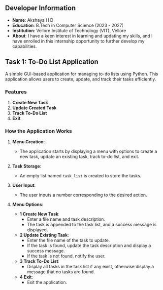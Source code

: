 ## Developer Information

- **Name**: Akshaya H D
- **Education**: B.Tech in Computer Science (2023 - 2027)
- **Institution**: Vellore Institute of Technology (VIT), Vellore
- **About**: I have a keen interest in learning and updating my skills, and I have enrolled in this internship opportunity to further develop my capabilities.

## Task 1: To-Do List Application

A simple GUI-based application for managing to-do lists using Python. This application allows users to create, update, and track their tasks efficiently.

### Features

1. **Create New Task**
2. **Update Created Task**
3. **Track To-Do List**
4. **Exit**

### How the Application Works

1. **Menu Creation**:
    - The application starts by displaying a menu with options to create a new task, update an existing task, track to-do list, and exit.

2. **Task Storage**:
    - An empty list named `task_list` is created to store the tasks.

3. **User Input**:
    - The user inputs a number corresponding to the desired action.

4. **Menu Options**:
    - **1 Create New Task**:
        - Enter a file name and task description.
        - The task is appended to the task list, and a success message is displayed.
    - **2 Update Existing Task**:
        - Enter the file name of the task to update.
        - If the task is found, update the task description and display a success message.
        - If the task is not found, notify the user.
    - **3 Track To-Do List**:
        - Display all tasks in the task list if any exist, otherwise display a message that no tasks are found.
    - **4 Exit**:
        - Exit the application.
